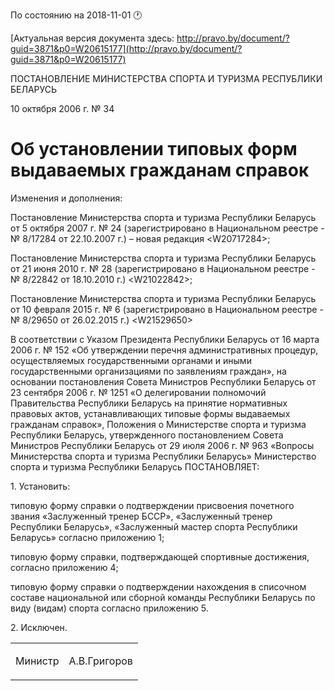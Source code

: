 По состоянию на 2018-11-01 &#x1F550;

[Актуальная версия документа здесь: http://pravo.by/document/?guid=3871&p0=W20615177](http://pravo.by/document/?guid=3871&p0=W20615177)

<p>ПОСТАНОВЛЕНИЕ МИНИСТЕРСТВА СПОРТА И ТУРИЗМА РЕСПУБЛИКИ БЕЛАРУСЬ</p>
<p>10 октября 2006 г. № 34</p>
<h1>Об установлении типовых форм выдаваемых гражданам справок</h1>
<p>Изменения и дополнения:</p>
<p>Постановление Министерства спорта и туризма Республики Беларусь от 5 октября 2007 г. № 24 (зарегистрировано в Национальном реестре - № 8/17284 от 22.10.2007 г.) – новая редакция &lt;W20717284&gt;;</p>
<p>Постановление Министерства спорта и туризма Республики Беларусь от 21 июня 2010 г. № 28 (зарегистрировано в Национальном реестре - № 8/22842 от 18.10.2010 г.) &lt;W21022842&gt;;</p>
<p>Постановление Министерства спорта и туризма Республики Беларусь от 10 февраля 2015 г. № 6 (зарегистрировано в Национальном реестре - № 8/29650 от 26.02.2015 г.) &lt;W21529650&gt;</p>
<p></p>
<p>В соответствии с Указом Президента Республики Беларусь от 16 марта 2006 г. № 152 «Об утверждении перечня административных процедур, осуществляемых государственными органами и иными государственными организациями по заявлениям граждан», на основании постановления Совета Министров Республики Беларусь от 23 сентября 2006 г. № 1251 «О делегировании полномочий Правительства Республики Беларусь на принятие нормативных правовых актов, устанавливающих типовые формы выдаваемых гражданам справок», Положения о Министерстве спорта и туризма Республики Беларусь, утвержденного постановлением Совета Министров Республики Беларусь от 29 июля 2006 г. № 963 «Вопросы Министерства спорта и туризма Республики Беларусь» Министерство спорта и туризма Республики Беларусь ПОСТАНОВЛЯЕТ:</p>
<p>1. Установить:</p>
<p>типовую форму справки о подтверждении присвоения почетного звания «Заслуженный тренер БССР», «Заслуженный тренер Республики Беларусь», «Заслуженный мастер спорта Республики Беларусь» согласно приложению 1;</p>
<p>типовую форму справки, подтверждающей спортивные достижения, согласно приложению 4;</p>
<p>типовую форму справки о подтверждении нахождения в списочном составе национальной или сборной команды Республики Беларусь по виду (видам) спорта согласно приложению 5.</p>
<p>2. Исключен.</p>
<p></p>
<table><tr>
<td><p>Министр</p></td>
<td><p>А.В.Григоров</p></td>
</tr></table>
<p></p>